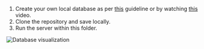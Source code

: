 1. Create your own local database as per [this](/11-%20MySql/index.sql) guideline or by watching [this](https://laracasts.com/series/php-for-beginners/episodes/11) video.
2. Clone the repository and save locally.
3. Run the server within this folder.

![Database visualization](/Screenshots/db-visualization.png)

